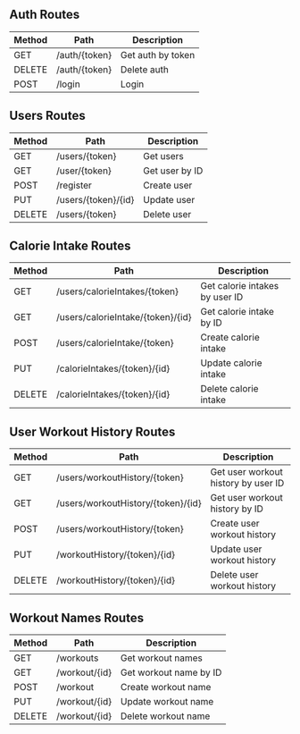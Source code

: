 ## Auth Routes

| Method | Path               | Description             |
| ------ | ------------------ | ----------------------- |
| GET    | /auth/{token}      | Get auth by token       |
| DELETE | /auth/{token}      | Delete auth             |
| POST   | /login             | Login                   |

## Users Routes

| Method | Path                  | Description              |
| ------ | --------------------- | ------------------------ |
| GET    | /users/{token}        | Get users                |
| GET    | /user/{token}         | Get user by ID           |
| POST   | /register             | Create user              |
| PUT    | /users/{token}/{id}   | Update user              |
| DELETE | /users/{token}        | Delete user              |

## Calorie Intake Routes

| Method | Path                                | Description                          |
| ------ | ----------------------------------- | ------------------------------------ |
| GET    | /users/calorieIntakes/{token}       | Get calorie intakes by user ID       |
| GET    | /users/calorieIntake/{token}/{id}   | Get calorie intake by ID             |
| POST   | /users/calorieIntake/{token}        | Create calorie intake                |
| PUT    | /calorieIntakes/{token}/{id}        | Update calorie intake                |
| DELETE | /calorieIntakes/{token}/{id}        | Delete calorie intake                |

## User Workout History Routes

| Method | Path                                   | Description                             |
| ------ | -------------------------------------- | --------------------------------------- |
| GET    | /users/workoutHistory/{token}           | Get user workout history by user ID      |
| GET    | /users/workoutHistory/{token}/{id}      | Get user workout history by ID           |
| POST   | /users/workoutHistory/{token}           | Create user workout history              |
| PUT    | /workoutHistory/{token}/{id}            | Update user workout history              |
| DELETE | /workoutHistory/{token}/{id}            | Delete user workout history              |


## Workout Names Routes

| Method | Path                   | Description                |
| ------ | ---------------------- | -------------------------- |
| GET    | /workouts              | Get workout names          |
| GET    | /workout/{id}          | Get workout name by ID     |
| POST   | /workout               | Create workout name        |
| PUT    | /workout/{id}          | Update workout name        |
| DELETE | /workout/{id}          | Delete workout name        |
